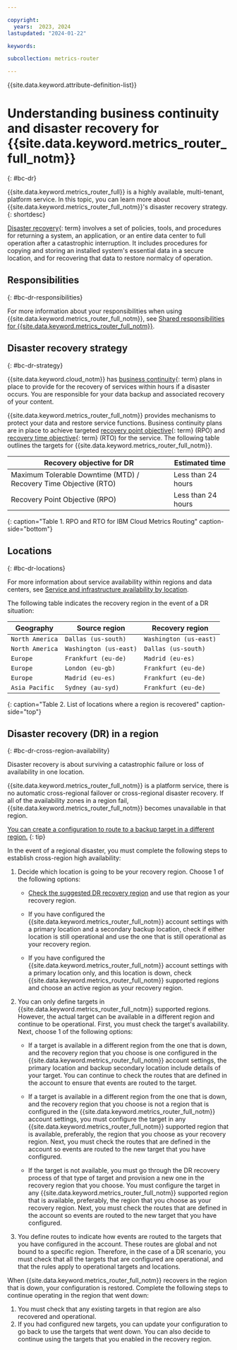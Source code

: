 ```yaml
---

copyright:
  years:  2023, 2024
lastupdated: "2024-01-22"

keywords:

subcollection: metrics-router

---
```


{{site.data.keyword.attribute-definition-list}}

# Understanding business continuity and disaster recovery for {{site.data.keyword.metrics_router_full_notm}}
{: #bc-dr}

{{site.data.keyword.metrics_router_full}} is a highly available, multi-tenant, platform service. In this topic, you can learn more about {{site.data.keyword.metrics_router_full_notm}}'s disaster recovery strategy.
{: shortdesc}

[Disaster recovery](#x2113280){: term} involves a set of policies, tools, and procedures for returning a system, an application, or an entire data center to full operation after a catastrophic interruption. It includes procedures for copying and storing an installed system's essential data in a secure location, and for recovering that data to restore normalcy of operation.

## Responsibilities
{: #bc-dr-responsibilities}

For more information about your responsibilities when using {{site.data.keyword.metrics_router_full_notm}}, see [Shared responsibilities for {{site.data.keyword.metrics_router_full_notm}}](/docs/metrics-router?topic=metrics-router-shared-responsibilities).

## Disaster recovery strategy
{: #bc-dr-strategy}

{{site.data.keyword.cloud_notm}} has [business continuity](#x3026801){: term} plans in place to provide for the recovery of services within hours if a disaster occurs. You are responsible for your data backup and associated recovery of your content.

{{site.data.keyword.metrics_router_full_notm}} provides mechanisms to protect your data and restore service functions. Business continuity plans are in place to achieve targeted [recovery point objective](#x3429911){: term} (RPO) and [recovery time objective](#x3167918){: term} (RTO) for the service. The following table outlines the targets for {{site.data.keyword.metrics_router_full_notm}}.


| Recovery objective for DR                                         | Estimated time |
|-------------------------------------------------------------------|----------------|
| Maximum Tolerable Downtime (MTD) / Recovery Time Objective (RTO)  | Less than 24 hours |
| Recovery Point Objective (RPO)                                    | Less than 24 hours |
{: caption="Table 1. RPO and RTO for IBM Cloud Metrics Routing" caption-side="bottom"}

## Locations
{: #bc-dr-locations}

For more information about service availability within regions and data centers, see [Service and infrastructure availability by location](/docs/overview?topic=overview-services_region).

The following table indicates the recovery region in the event of a DR situation:

| Geography             | Source region            | Recovery region   |
|-----------------------|--------------------------|--------------|
| `North America`       | `Dallas (us-south)`      | `Washington (us-east)`  |
| `North America`       | `Washington (us-east)`   | `Dallas (us-south)`     |
| `Europe`              | `Frankfurt (eu-de)`      | `Madrid (eu-es)`        |
| `Europe`              | `London (eu-gb)`         | `Frankfurt (eu-de)`     |
| `Europe`              | `Madrid (eu-es)`         | `Frankfurt (eu-de)`     |
| `Asia Pacific`        | `Sydney (au-syd)`        | `Frankfurt (eu-de)`     |
{: caption="Table 2. List of locations where a region is recovered" caption-side="top"}





## Disaster recovery (DR) in a region
{: #bc-dr-cross-region-availability}

Disaster recovery is about surviving a catastrophic failure or loss of availability in one location.

{{site.data.keyword.metrics_router_full_notm}} is a platform service, there is no automatic cross-regional failover or cross-regional disaster recovery. If all of the availability zones in a region fail, {{site.data.keyword.metrics_router_full_notm}} becomes unavailable in that region.

[You can create a configuration to route to a backup target in a different region.](/docs/metrics-router?topic=metrics-router-dr_config)
{: tip}

In the event of a regional disaster, you must complete the following steps to establish cross-region high availability:

1. Decide which location is going to be your recovery region. Choose 1 of the following options:

    - [Check the suggested DR recovery region](/docs/metrics-router?topic=metrics-router-bc-dr#bc-dr-locations) and use that region as your recovery region.

    - If you have configured the {{site.data.keyword.metrics_router_full_notm}} account settings with a primary location and a secondary backup location, check if either location is still operational and use the one that is still operational as your recovery region.

    - If you have configured the {{site.data.keyword.metrics_router_full_notm}} account settings with a primary location only, and this location is down, check {{site.data.keyword.metrics_router_full_notm}} supported regions and choose an active region as your recovery region.

2. You can only define targets in {{site.data.keyword.metrics_router_full_notm}} supported regions. However, the actual target can be available in a different region and continue to be operational. First, you must check the target's availability. Next, choose 1 of the following options:

    - If a target is available in a different region from the one that is down, and the recovery region that you choose is one configured in the {{site.data.keyword.metrics_router_full_notm}} account settings, the primary location and backup secondary location include details of your target. You can continue to check the routes that are defined in the account to ensure that events are routed to the target.

    - If a target is available in a different region from the one that is down, and the recovery region that you choose is not a region that is configured in the {{site.data.keyword.metrics_router_full_notm}} account settings, you must configure the target in any {{site.data.keyword.metrics_router_full_notm}} supported region that is available, preferably, the region that you choose as your recovery region. Next, you must check the routes that are defined in the account so events are routed to the new target that you have configured.

    - If the target is not available, you must go through the DR recovery process of that type of target and provision a new one in the recovery region that you choose. You must configure the target in any {{site.data.keyword.metrics_router_full_notm}} supported region that is available, preferably, the region that you choose as your recovery region. Next, you must check the routes that are defined in the account so events are routed to the new target that you have configured.

3. You define routes to indicate how events are routed to the targets that you have configured in the account. These routes are global and not bound to a specific region. Therefore, in the case of a DR scenario, you must check that all the targets that are configured are operational, and that the rules apply to operational targets and locations.



When {{site.data.keyword.metrics_router_full_notm}} recovers in the region that is down, your configuration is restored. Complete the following steps to continue operating in the region that went down:
1. You must check that any existing targets in that region are also recovered and operational.
2. If you had configured new targets, you can update your configuration to go back to use the targets that went down. You can also decide to continue using the targets that you enabled in the recovery region.
